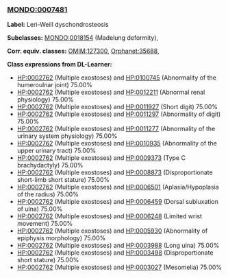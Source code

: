 
### [MONDO:0007481](http://purl.obolibrary.org/obo/MONDO_0007481)
**Label:** Leri-Weill dyschondrosteosis

**Subclasses:** [MONDO:0018154](http://purl.obolibrary.org/obo/MONDO_0018154) (Madelung deformity), 

**Corr. equiv. classes:** [OMIM:127300](http://purl.obolibrary.org/obo/OMIM_127300), [Orphanet:35688](http://www.orpha.net/ORDO/Orphanet_35688), 

**Class expressions from DL-Learner:**

- [HP:0002762](http://purl.obolibrary.org/obo/HP_0002762) (Multiple exostoses) and [HP:0100745](http://purl.obolibrary.org/obo/HP_0100745) (Abnormality of the humeroulnar joint) 75.00%
- [HP:0002762](http://purl.obolibrary.org/obo/HP_0002762) (Multiple exostoses) and [HP:0012211](http://purl.obolibrary.org/obo/HP_0012211) (Abnormal renal physiology) 75.00%
- [HP:0002762](http://purl.obolibrary.org/obo/HP_0002762) (Multiple exostoses) and [HP:0011927](http://purl.obolibrary.org/obo/HP_0011927) (Short digit) 75.00%
- [HP:0002762](http://purl.obolibrary.org/obo/HP_0002762) (Multiple exostoses) and [HP:0011297](http://purl.obolibrary.org/obo/HP_0011297) (Abnormality of digit) 75.00%
- [HP:0002762](http://purl.obolibrary.org/obo/HP_0002762) (Multiple exostoses) and [HP:0011277](http://purl.obolibrary.org/obo/HP_0011277) (Abnormality of the urinary system physiology) 75.00%
- [HP:0002762](http://purl.obolibrary.org/obo/HP_0002762) (Multiple exostoses) and [HP:0010935](http://purl.obolibrary.org/obo/HP_0010935) (Abnormality of the upper urinary tract) 75.00%
- [HP:0002762](http://purl.obolibrary.org/obo/HP_0002762) (Multiple exostoses) and [HP:0009373](http://purl.obolibrary.org/obo/HP_0009373) (Type C brachydactyly) 75.00%
- [HP:0002762](http://purl.obolibrary.org/obo/HP_0002762) (Multiple exostoses) and [HP:0008873](http://purl.obolibrary.org/obo/HP_0008873) (Disproportionate short-limb short stature) 75.00%
- [HP:0002762](http://purl.obolibrary.org/obo/HP_0002762) (Multiple exostoses) and [HP:0006501](http://purl.obolibrary.org/obo/HP_0006501) (Aplasia/Hypoplasia of the radius) 75.00%
- [HP:0002762](http://purl.obolibrary.org/obo/HP_0002762) (Multiple exostoses) and [HP:0006459](http://purl.obolibrary.org/obo/HP_0006459) (Dorsal subluxation of ulna) 75.00%
- [HP:0002762](http://purl.obolibrary.org/obo/HP_0002762) (Multiple exostoses) and [HP:0006248](http://purl.obolibrary.org/obo/HP_0006248) (Limited wrist movement) 75.00%
- [HP:0002762](http://purl.obolibrary.org/obo/HP_0002762) (Multiple exostoses) and [HP:0005930](http://purl.obolibrary.org/obo/HP_0005930) (Abnormality of epiphysis morphology) 75.00%
- [HP:0002762](http://purl.obolibrary.org/obo/HP_0002762) (Multiple exostoses) and [HP:0003988](http://purl.obolibrary.org/obo/HP_0003988) (Long ulna) 75.00%
- [HP:0002762](http://purl.obolibrary.org/obo/HP_0002762) (Multiple exostoses) and [HP:0003498](http://purl.obolibrary.org/obo/HP_0003498) (Disproportionate short stature) 75.00%
- [HP:0002762](http://purl.obolibrary.org/obo/HP_0002762) (Multiple exostoses) and [HP:0003027](http://purl.obolibrary.org/obo/HP_0003027) (Mesomelia) 75.00%


